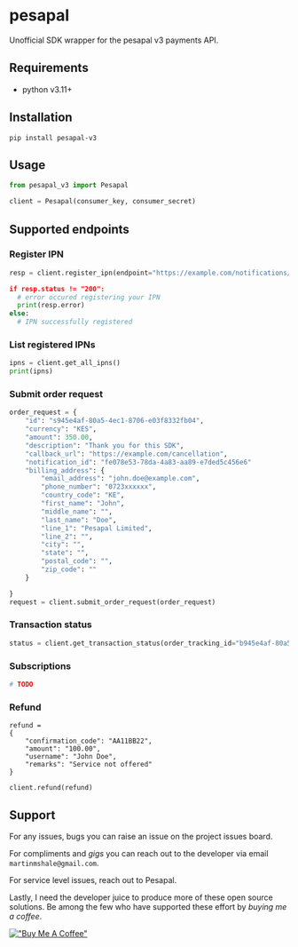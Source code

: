 # pesapal
Unofficial SDK wrapper for the pesapal v3 payments API.

## Requirements
- python v3.11+

## Installation

```
pip install pesapal-v3
```

## Usage

```python
from pesapal_v3 import Pesapal

client = Pesapal(consumer_key, consumer_secret)

```

## Supported endpoints

### Register IPN

```python
resp = client.register_ipn(endpoint="https://example.com/notifications/payments)

if resp.status != "200":
  # error occured registering your IPN
  print(resp.error)
else:
  # IPN successfully registered
```

### List registered IPNs
```python
ipns = client.get_all_ipns()
print(ipns)
```

### Submit order request
```python
order_request = {
    "id": "s945e4af-80a5-4ec1-8706-e03f8332fb04",
    "currency": "KES",
    "amount": 350.00,
    "description": "Thank you for this SDK",
    "callback_url": "https://example.com/cancellation",
    "notification_id": "fe078e53-78da-4a83-aa89-e7ded5c456e6"
    "billing_address": {
        "email_address": "john.doe@example.com",
        "phone_number": "0723xxxxxx",
        "country_code": "KE",
        "first_name": "John",
        "middle_name": "",
        "last_name": "Doe",
        "line_1": "Pesapal Limited",
        "line_2": "",
        "city": "",
        "state": "",
        "postal_code": "",
        "zip_code": ""
    }

}
request = client.submit_order_request(order_request)
```

### Transaction status
```python
status = client.get_transaction_status(order_tracking_id="b945e4af-80a5-4ec1-8706-e03f8332fb04")
```

### Subscriptions
```python
# TODO
```

### Refund
```
refund =
{
    "confirmation_code": "AA11BB22",
    "amount": "100.00",
    "username": "John Doe",
    "remarks": "Service not offered"
}

client.refund(refund)
```

## Support

For any issues, bugs you can raise an issue on the project issues board.

For compliments and _gigs_ you can reach out to the developer via email `martinmshale@gmail.com`.

For service level issues, reach out to Pesapal.

Lastly, I need the developer juice to produce more of these open source solutions. Be among the few who have supported these effort by _buying me a coffee_.

[!["Buy Me A Coffee"](https://www.buymeacoffee.com/assets/img/custom_images/orange_img.png)](https://www.buymeacoffee.com/musale)
